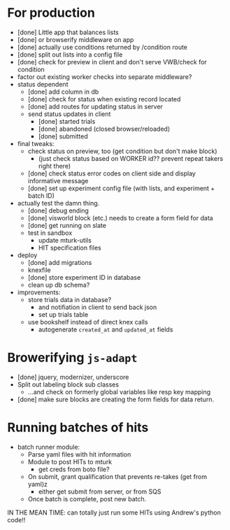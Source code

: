 
# For production

* [done] Little app that balances lists
* [done] or browserify middleware on app
* [done] actually use conditions returned by /condition route
* [done] split out lists into a config file
* [done] check for preview in client and don't serve VWB/check for condition
* factor out existing worker checks into separate middleware?
* status dependent
    * [done] add column in db
    * [done] check for status when existing record located
    * [done] add routes for updating status in server
    * send status updates in client
        * [done] started trials
        * [done] abandoned (closed browser/reloaded)
        * [done] submitted
* final tweaks: 
    * check status on preview, too (get condition but don't make block)
        * (just check status based on WORKER id?? prevent repeat takers right there)
    * [done] check status error codes on client side and display informative message
    * [done] set up experiment config file (with lists, and experiment + batch ID)
* actually test the damn thing.
    * [done] debug ending 
    * [done] visworld block (etc.) needs to create a form field for data
    * [done] get running on slate
    * test in sandbox
        * update mturk-utils
        * HIT specification files
* deploy
    * [done] add migrations 
    * knexfile
    * [done] store experiment ID in database
    * clean up db schema?
* improvements:
    * store trials data in database?
        * and notifiation in client to send back json
        * set up trials table
    * use bookshelf instead of direct knex calls
        * autogenerate `created_at` and `updated_at` fields

# Browerifying `js-adapt`

* [done] jquery, modernizer, underscore
* Split out labeling block sub classes
    * ...and check on formerly global variables like resp key mapping
* [done] make sure blocks are creating the form fields for data return.

# Running batches of hits

* batch runner module: 
    * Parse yaml files with hit information
    * Module to post HITs to mturk
        * get creds from boto file?
    * On submit, grant qualification that prevents re-takes (get from yaml)z
        * either get submit from server, or from SQS
    * Once batch is complete, post new batch.


IN THE MEAN TIME: can totally just run some HITs using Andrew's python code!!
